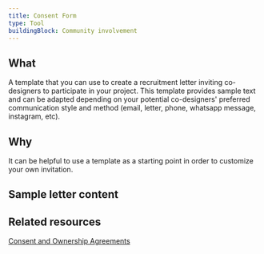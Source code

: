 ```yaml
---
title: Consent Form
type: Tool
buildingBlock: Community involvement
---
```

## What

A template that you can use to create a recruitment letter inviting co-designers to participate in your project. This template provides sample text and can be adapted depending on your potential co-designers' preferred communication style and method (email, letter, phone, whatsapp message, instagram, etc).

## Why

It can be helpful to use a template as a starting point in order to customize your own invitation.

## Sample letter content


## Related resources

[Consent and Ownership Agreements](/resources/Consent-and-Ownership-Agreements/)